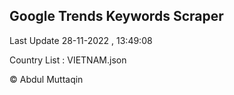 

## Google Trends Keywords Scraper 
 
Last Update 28-11-2022 , 13:49:08

Country List :
VIETNAM.json



© Abdul Muttaqin 
